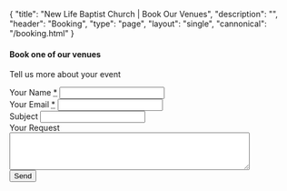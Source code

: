 {
	"title": "New Life Baptist Church | Book Our Venues",
	"description": "",
	"header": "Booking",
	"type": "page",
	"layout": "single",
	"cannonical": "/booking.html"
}
<section class="interior-section">
	<div class="container">
		<div class="row">
			<div class="col-xs-12 col-sm-8 col-md-6">
				<h4>Book one of our venues</h4>
				<p>Tell us more about your event</p>
				<form name="contact" method="POST" netlify>
					<div class="site-input">
						<label for="name">Your Name <abbr title="required">*</abbr></label>
						<input id="name" type="text" name="name" required>
					</div>
					<div class="site-input">
						<label for="email">Your Email <abbr title="required">*</abbr></label>
						<input id="email" type="email" name="email" required>
					</div>	
					<div class="site-input">
						<label for="subject">Subject</label>
						<input id="subject" type="text" name="subject">
					</div>
					<div class="site-input">
						<label for="message">Your Request</label>
						<textarea id="message" rows="4" cols="50" name="message"></textarea>
					</div>
					<button type="submit" class="button blue float-right">Send</button>
				</form>
			</div>
		</div>
	</div>
</section>